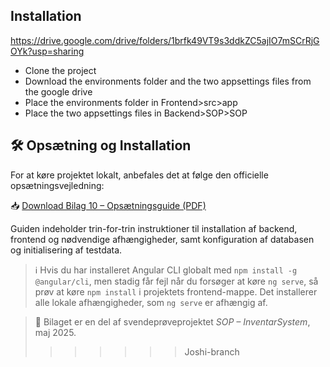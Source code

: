 
## Installation

https://drive.google.com/drive/folders/1brfk49VT9s3ddkZC5ajIO7mSCrRjGOYk?usp=sharing

- Clone the project
- Download the environments folder and the two appsettings files from the google drive
- Place the environments folder in Frontend>src>app
- Place the two appsettings files in Backend>SOP>SOP

## 🛠️ Opsætning og Installation

For at køre projektet lokalt, anbefales det at følge den officielle opsætningsvejledning:

📥 [Download Bilag 10 – Opsætningsguide (PDF)](docs/Bilag%2010%20-%20Opsætningsguide.pdf)

Guiden indeholder trin-for-trin instruktioner til installation af backend, frontend og nødvendige afhængigheder, samt konfiguration af databasen og initialisering af testdata.

> ℹ️ Hvis du har installeret Angular CLI globalt med `npm install -g @angular/cli`, men stadig får fejl når du forsøger at køre `ng serve`, så prøv at køre `npm install` i projektets frontend-mappe. Det installerer alle lokale afhængigheder, som `ng serve` er afhængig af.

> 📎 Bilaget er en del af svendeprøveprojektet *SOP – InventarSystem*, maj 2025.
>>>>>>> Joshi-branch
